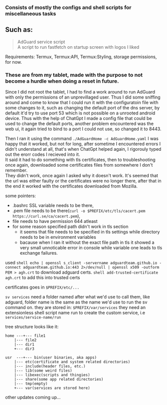 ### Consists of mostly the configs and shell scripts for miscellaneous tasks
## Such as:
> AdGuard service script  
> A script to run fastfetch on startup screen with logos I liked

Requirements: Termux, Termux:API, Termux:Styling, storage permissions, for now.

### These are from my tablet, made with the purpose to not become a hurdle when doing a reset in future.
Since I did not root the tablet, I had to find a work around to run AdGuard with only the permissions of an unprevillaged user.
Thus I did some sniffing around and come to know that I could run it with the configuratoin file with some changes to it, such as
changing the default port of the dns server, by default it'd try to use port 53 which is not possible on a unrooted android device.
Thus with the help of ChatGpt I made a config file that could be used to change the default ports, 
another problem encountered was the web ui, it again tried to bind to a port I could not use, so changed it to 8443.

Then I ran it using the command 
` ./AdGuardHome -c AdGuardHome.yaml ` 
I was happy that it worked, but not for long, 
after sometime I encountered errors I didn't understand at all, that's when ChatGpt helped again, I rigorouly typed out the erorr codes I recieved into it.  
It said it had to do something with tls certificates, then to troubleshooting once again, downloaded some certificates files from somewhere I don't remember.  
They didn't work, once again I asked why it doesn't work. It's seemed that the url was either faulty or the certificates were no longer there, 
after that in the end it worked with the certificates downloaded from Mozilla.

some pointers:
- .bashrc SSL variable needs to be there,
- .pem file needs to be there(` curl -o $PREFIX/etc/tls/cacert.pem https://curl.se/ca/cacert.pem `),
- file needs to have permission 644 atleast
- for some reason specified path didn't work in tls section
  - it seems that file needs to be specified in tls settings while directory needs to be in environment variables
  - bacause when I ran it without the exact file path in tls it showed a very small unnoticable error in console while variable one leads to tls exchange failures.

used 
```shell echo | openssl s_client -servername adguardteam.github.io -connect adguardteam.github.io:443 2>/dev/null | openssl x509 -outform PEM > agh.crt```
to download adguard certs.
```shell add-trusted-certificate agh.crt```
to add this into trusted certs

certificates goes in `$PREFIX/etc/...`

`sv services` need a folder named after what we'd use to call them, like adguard, folder name is the same as the name we'd use to run the sv command on.
they are stored in: `$PREFIX/var/services`
they need an extensionless shell script name run to create the custom service, i.e `services/service-name/run`


tree structure looks like it:
```
home ---+--- file1
	|--- file2
	|--- dir1
	+--- dir3
```
```
usr  ---+--- bin(user binaries, aka apps)
	|--- etc(certificate and system related directories)
	|--- include(header files, etc.)
	|--- lib(some weird files)
	|--- libexec(scripts and thingies)
	|--- share(some app related directories)
	|--- tmp(empty)
	+--- var(services are stored here)
```
other updates coming up...
